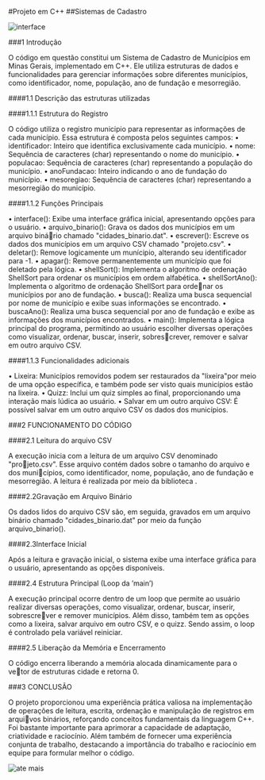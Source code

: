 #Projeto em C++
##Sistemas de Cadastro

![interface](https://github.com/jpedroreiss/projetoc-/assets/78040348/3882d375-8ddb-4fa7-aba0-8bd761e3a44d)

###1 Introdução

O código em questão constitui um Sistema de Cadastro de Municípios em Minas
Gerais, implementado em C++. Ele utiliza estruturas de dados e funcionalidades
para gerenciar informações sobre diferentes municípios, como identificador, nome,
população, ano de fundação e mesorregião.

####1.1 Descrição das estruturas utilizadas

####1.1.1 Estrutura do Registro

O código utiliza o registro municipio para representar as informações de
cada município. Essa estrutura é composta pelos seguintes campos:
• identificador: Inteiro que identifica exclusivamente cada município.
• nome: Sequência de caracteres (char) representando o nome do município.
• populacao: Sequência de caracteres (char) representando a população do
município.
• anoFundacao: Inteiro indicando o ano de fundação do município.
• mesoregiao: Sequência de caracteres (char) representando a mesorregião do
município.

####1.1.2 Funções Principais

• interface(): Exibe uma interface gráfica inicial, apresentando opções para o
usuário.
• arquivo_binario(): Grava os dados dos municípios em um arquivo binário chamado "cidades_binario.dat".
• escrever(): Escreve os dados dos municípios em um arquivo CSV chamado
"projeto.csv".
• deletar(): Remove logicamente um munícipio, alterando seu identificador
para -1.
• apagar(): Remove permanentemente um município que foi deletado pela
lógica.
• shellSort(): Implementa o algoritmo de ordenação ShellSort para ordenar os
municípios em ordem alfabética.
• shellSortAno(): Implementa o algoritmo de ordenação ShellSort para ordenar os municípios por ano de fundação.
• busca(): Realiza uma busca sequencial por nome de município e exibe suas
informações se encontrado.
• buscaAno(): Realiza uma busca sequencial por ano de fundação e exibe as
informações dos municípios encontrados.
• main(): Implementa a lógica principal do programa, permitindo ao usuário
escolher diversas operações como visualizar, ordenar, buscar, inserir, sobrescrever, remover e salvar em outro arquivo CSV.

####1.1.3 Funcionalidades adicionais

• Lixeira: Municípios removidos podem ser restaurados da "lixeira"por meio
de uma opção específica, e também pode ser visto quais municípios estão na
lixeira.
• Quizz: Inclui um quiz simples ao final, proporcionando uma interação mais
lúdica ao usuário.
• Salvar em um outro arquivo CSV: É possível salvar em um outro arquivo
CSV os dados dos municípios.

###2 FUNCIONAMENTO DO CÓDIGO

####2.1 Leitura do arquivo CSV

A execução inicia com a leitura de um arquivo CSV denominado "projeto.csv". Esse arquivo contém dados sobre o tamanho do arquivo e dos municípios, como identificador, nome, população, ano de fundação e mesorregião. A leitura é realizada por meio da biblioteca <fstream>.

####2.2Gravação em Arquivo Binário

Os dados lidos do arquivo CSV são, em seguida, gravados em um arquivo
binário chamado "cidades_binario.dat" por meio da função arquivo_binario().

####2.3Interface Inicial

Após a leitura e gravação inicial, o sistema exibe uma interface gráfica
para o usuário, apresentando as opções disponíveis.

####2.4 Estrutura Principal (Loop da ’main’)

A execução principal ocorre dentro de um loop que permite ao usuário
realizar diversas operações, como visualizar, ordenar, buscar, inserir, sobrescrever e remover municípios. Além disso, também tem as opções como a lixeira,
salvar arquivo em outro CSV, e o quizz. Sendo assim, o loop é controlado pela
variável reiniciar.

####2.5 Liberação da Memória e Encerramento

O código encerra liberando a memória alocada dinamicamente para o vetor de estruturas cidade e retorna 0.

###3 CONCLUSÃO

O projeto proporcionou uma experiência prática valiosa na implementação
de operações de leitura, escrita, ordenação e manipulação de registros em arquivos binários, reforçando conceitos fundamentais da linguagem C++. Foi bastante
importante para aprimorar a capacidade de adaptação, criatividade e raciocínio.
Além também de fornecer uma experiência conjunta de trabalho, destacando a
importância do trabalho e raciocínio em equipe para formular melhor o código.

![ate mais](https://github.com/jpedroreiss/projetoc-/assets/78040348/8e759ed8-9853-47c2-8b1c-018b53bc07c3)

